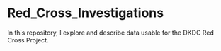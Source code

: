 # Red_Cross_Investigations
In this repository, I explore and describe data usable for the DKDC Red Cross Project.
